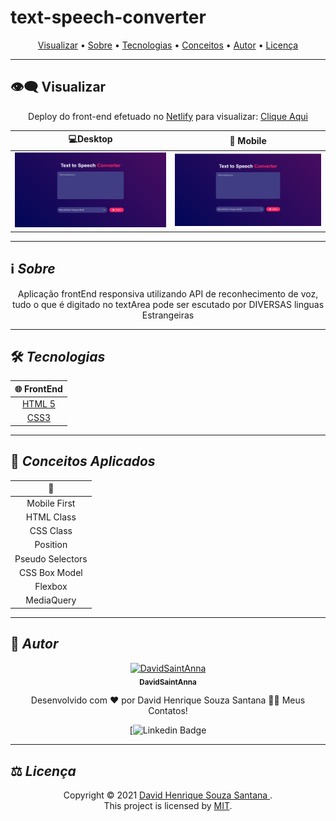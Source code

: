 # text-speech-converter
<p align="center">
 <a href="#eye_speech_bubble-visualizar">Visualizar</a> •
 <a href="#information_source-sobre">Sobre</a> •
 <a href="#hammer_and_wrench-tecnologias">Tecnologias</a> • 
 <a href="#brain-conceitos-aplicados">Conceitos</a> •
 <a href="#boy-autor">Autor</a> •
 <a href="#balance_scale-licença">Licença</a>
</p>

---

## :eye_speech_bubble: **Visualizar**

<div align="center">

Deploy do front-end efetuado no [Netlify](https://www.netlify.com/) para visualizar: [Clique Aqui](/https://main--famous-meringue-000527.netlify.app/)

|                             :computer:Desktop                             |                             :iphone: Mobile                              |
| :-----------------------------------------------------------------------: | :----------------------------------------------------------------------: |
| <kbd>  <img alt="project" src="assets/images/desktop.png" width="100%"></kbd> | <kbd><img alt="project" src="assets/images/desktop.png" width="100%"></kbd> |
</div>
  
---

## :information_source: _Sobre_

<div align="center">

Aplicação frontEnd responsiva utilizando API de reconhecimento de voz, tudo o que é digitado no textArea pode ser escutado por DIVERSAS linguas Estrangeiras

---

</div>

## :hammer_and_wrench: _Tecnologias_

<div align="center">

| :globe_with_meridians: FrontEnd |
| :-----------------------------: |
| [HTML 5](https://www.w3schools.com/html/) |
| [CSS3](https://www.w3schools.com/css/) |

</div>

---

## :brain: _Conceitos Aplicados_

<div align="center">

|  :page_facing_up:  |
| :----------------: |
|    Mobile First    |
|     HTML Class     |
|     CSS Class      |
|      Position      |
|  Pseudo Selectors  |
|   CSS Box Model    |
|      Flexbox       |
|     MediaQuery     |




</div>

---



## :boy: _Autor_

<div align="center">

<a href="https://github.com/DavidSaintAnna">
 <img src="https://avatars.githubusercontent.com/u/86388366?s=400&u=d21331492a58a33c31dd248c2cac51f177622ae2&v=4"  width="100px;" alt="DavidSaintAnna"/>
 <br/>
 <sub><b>DavidSaintAnna</b></sub>
</a>

Desenvolvido com ❤️ por David Henrique Souza Santana 👋🏽 Meus Contatos!

[![Linkedin Badge](https://www.linkedin.com/in/david-santana-09a0a5238/)

</div>

---

## :balance_scale: _Licença_

<div align="center">

Copyright ©️ 2021 [David Henrique Souza Santana ](https://github.com/DavidSaintAnna).<br />
This project is licensed by [MIT](./LICENSE).

</div>
